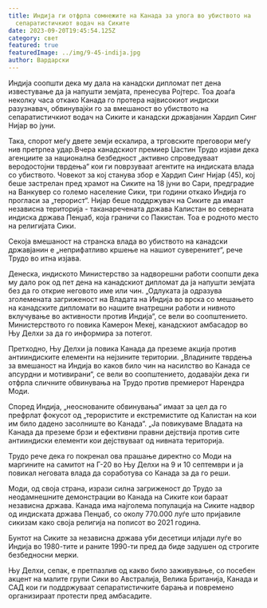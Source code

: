 ```yaml
---
title: Индија ги отфрла сомнежите на Канада за улога во убиството на
  сепаратистичкиот водач на Сиките
date: 2023-09-20T19:45:54.125Z
category: свет
featured: true
featuredImage: ../img/9-45-indija.jpg
author: Вардарски
---
```

Индија соопшти дека му дала на канадски дипломат пет дена известување да ја напушти земјата, пренесува Ројтерс. Тоа доаѓа неколку часа откако Канада го протера највисокиот индиски разузнавач, обвинувајќи го за вмешаност во убиството на сепаратистичкиот водач на Сиките и канадски државјанин Хардип Синг Нијар во јуни.

Така, спорот меѓу двете земји ескалира, а трговските преговори меѓу нив претрпеа удар.Вчера канадскиот премиер Џастин Трудо изјави дека агенциите за национална безбедност „активно спроведуваат веродостојни тврдења“ кои ги поврзуваат агентите на индиската влада со убиството. Човекот за кој станува збор е Хардип Синг Нијар (45), кој беше застрелан пред храмот на Сиките на 18 јуни во Сари, предградие на Ванкувер со големо население Сики, три години откако Индија го прогласи за „терорист“. Нијар беше поддржувач на Сиките да имаат независна територија - таканаречената држава Калистан во северната индиска држава Пенџаб, која граничи со Пакистан. Тоа е родното место на религијата Сики.

Секоја вмешаност на странска влада во убиството на канадски државјанин е „неприфатливо кршење на нашиот суверенитет“, рече Трудо во итна изјава.

Денеска, индиското Министерство за надворешни работи соопшти дека му дало рок од пет дена на канадскиот дипломат да ја напушти земјата без да го открие неговото име или чин. „Одлуката ја одразува зголемената загриженост на Владата на Индија во врска со мешањето на канадските дипломати во нашите внатрешни работи и нивното вклучување во активности против Индија“, се вели во соопштението. Министерството го повика Камерон Мекеј, канадскиот амбасадор во Њу Делхи за да го информира за потегот.

Претходно, Њу Делхи ја повика Канада да преземе акција против антииндиските елементи на нејзините територии. „Владините тврдења за вмешаност на Индија во каков било чин на насилство во Канада се апсурдни и мотивирани“, се вели во соопштението, додавајќи дека ги отфрла сличните обвинувања на Трудо против премиерот Нарендра Моди.

Според Индија, „неоснованите обвинувања“ имаат за цел да го префрлат фокусот од „терористите и екстремистите од Калистан на кои им било дадено засолниште во Канада“. „Ја повикуваме Владата на Канада да преземе брзи и ефективни правни дејствија против сите антииндиски елементи кои дејствуваат од нивната територија.

Трудо рече дека го покренал ова прашање директно со Моди на маргините на самитот на Г-20 во Њу Делхи на 9 и 10 септември и ја повикал неговата влада да соработува со Канада за да го реши.

Моди, од своја страна, изрази силна загриженост до Трудо за неодамнешните демонстрации во Канада на Сиките кои бараат независна држава. Канада има најголема популација на Сиките надвор од индиската држава Пенџаб, со околу 770.000 луѓе што пријавиле сикизам како своја религија на пописот во 2021 година.

Бунтот на Сиките за независна држава уби десетици илјади луѓе во Индија во 1980-тите и раните 1990-ти пред да биде задушен од строгите безбедносни мерки.

Њу Делхи, сепак, е претпазлив од какво било заживување, со посебен акцент на малите групи Сики во Австралија, Велика Британија, Канада и САД кои ги поддржуваат сепаратистичките барања и повремено организираат протести пред амбасадите.